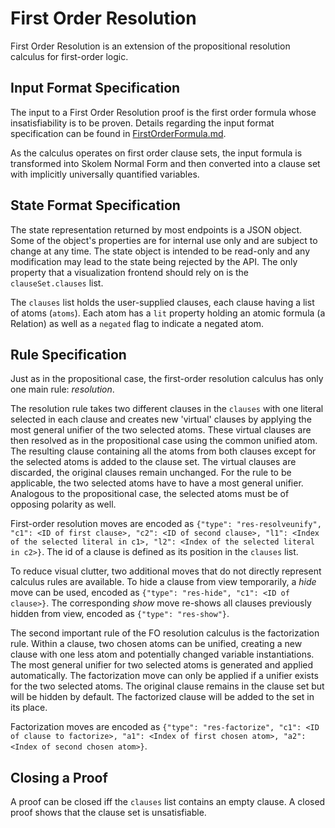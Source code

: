 # First Order Resolution

First Order Resolution is an extension of the propositional resolution calculus for first-order logic.

## Input Format Specification

The input to a First Order Resolution proof is the first order formula whose insatisfiability is to be proven. Details regarding the input format specification can be found in [FirstOrderFormula.md](./FirstOrderFormula.md).  

As the calculus operates on first order clause sets, the input formula is transformed into Skolem Normal Form and then converted into a clause set with implicitly universally quantified variables.

## State Format Specification

The state representation returned by most endpoints is a JSON object. Some of the object's properties are for internal use only and are subject to change at any time. The state object is intended to be read-only and any modification may lead to the state being rejected by the API. The only property that a visualization frontend should rely on is the `clauseSet.clauses` list.

The `clauses` list holds the user-supplied clauses, each clause having a list of atoms (`atoms`). Each atom has a `lit` property holding an atomic formula (a Relation) as well as a `negated` flag to indicate a negated atom.

## Rule Specification

Just as in the propositional case, the first-order resolution calculus has only one main rule: _resolution_.

The resolution rule takes two different clauses in the `clauses` with one literal selected in each clause and creates new 'virtual' clauses by applying the most general unifier of the two selected atoms. These virtual clauses are then resolved as in the propositional case using the common unified atom. The resulting clause containing all the atoms from both clauses except for the selected atoms is added to the clause set. The virtual clauses are discarded, the original clauses remain unchanged. For the rule to be applicable, the two selected atoms have to have a most general unifier. Analogous to the propositional case, the selected atoms must be of opposing polarity as well.

First-order resolution moves are encoded as `{"type": "res-resolveunify", "c1": <ID of first clause>, "c2": <ID of second clause>, "l1": <Index of the selected literal in c1>, "l2": <Index of the selected literal in c2>}`. The id of a clause is defined as its position in the `clauses` list.

To reduce visual clutter, two additional moves that do not directly represent calculus rules are available. To hide a clause from view temporarily, a _hide_ move can be used, encoded as `{"type": "res-hide", "c1": <ID of clause>}`. The corresponding _show_ move re-shows all clauses previously hidden from view, encoded as `{"type": "res-show"}`.

The second important rule of the FO resolution calculus is the factorization rule. Within a clause, two chosen atoms can be unified, creating a new clause with one less atom and potentially changed variable instantiations. The most general unifier for two selected atoms is generated and applied automatically. The factorization move can only be applied if a unifier exists for the two selected atoms. The original clause remains in the clause set but will be hidden by default. The factorized clause will be added to the set in its place.  

Factorization moves are encoded as `{"type": "res-factorize", "c1": <ID of clause to factorize>, "a1": <Index of first chosen atom>, "a2": <Index of second chosen atom>}`.

## Closing a Proof

A proof can be closed iff the `clauses` list contains an empty clause. A closed proof shows that the clause set is unsatisfiable.
